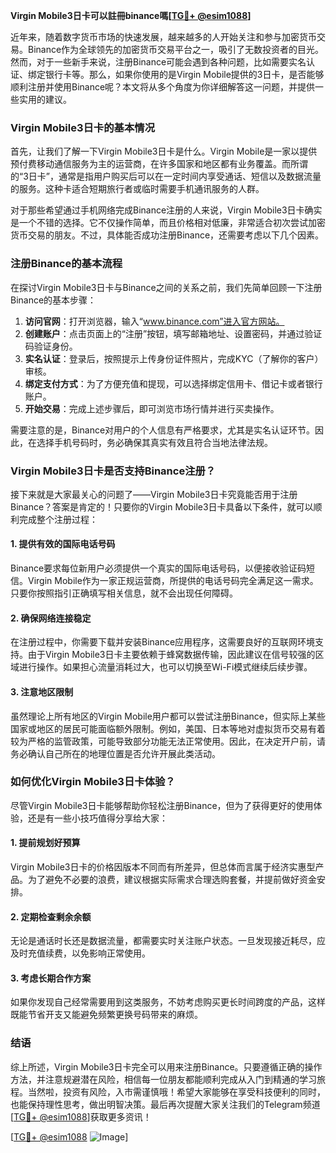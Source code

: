 **Virgin Mobile3日卡可以註冊binance嗎[[TG💪+ @esim1088](https://t.me/s/esim1088)]**

近年来，随着数字货币市场的快速发展，越来越多的人开始关注和参与加密货币交易。Binance作为全球领先的加密货币交易平台之一，吸引了无数投资者的目光。然而，对于一些新手来说，注册Binance可能会遇到各种问题，比如需要实名认证、绑定银行卡等。那么，如果你使用的是Virgin Mobile提供的3日卡，是否能够顺利注册并使用Binance呢？本文将从多个角度为你详细解答这一问题，并提供一些实用的建议。

### Virgin Mobile3日卡的基本情况

首先，让我们了解一下Virgin Mobile3日卡是什么。Virgin Mobile是一家以提供预付费移动通信服务为主的运营商，在许多国家和地区都有业务覆盖。而所谓的“3日卡”，通常是指用户购买后可以在一定时间内享受通话、短信以及数据流量的服务。这种卡适合短期旅行者或临时需要手机通讯服务的人群。

对于那些希望通过手机网络完成Binance注册的人来说，Virgin Mobile3日卡确实是一个不错的选择。它不仅操作简单，而且价格相对低廉，非常适合初次尝试加密货币交易的朋友。不过，具体能否成功注册Binance，还需要考虑以下几个因素。

### 注册Binance的基本流程

在探讨Virgin Mobile3日卡与Binance之间的关系之前，我们先简单回顾一下注册Binance的基本步骤：

1. **访问官网**：打开浏览器，输入“www.binance.com”进入官方网站。
2. **创建账户**：点击页面上的“注册”按钮，填写邮箱地址、设置密码，并通过验证码验证身份。
3. **实名认证**：登录后，按照提示上传身份证件照片，完成KYC（了解你的客户）审核。
4. **绑定支付方式**：为了方便充值和提现，可以选择绑定信用卡、借记卡或者银行账户。
5. **开始交易**：完成上述步骤后，即可浏览市场行情并进行买卖操作。

需要注意的是，Binance对用户的个人信息有严格要求，尤其是实名认证环节。因此，在选择手机号码时，务必确保其真实有效且符合当地法律法规。

### Virgin Mobile3日卡是否支持Binance注册？

接下来就是大家最关心的问题了——Virgin Mobile3日卡究竟能否用于注册Binance？答案是肯定的！只要你的Virgin Mobile3日卡具备以下条件，就可以顺利完成整个注册过程：

#### 1. 提供有效的国际电话号码
Binance要求每位新用户必须提供一个真实的国际电话号码，以便接收验证码短信。Virgin Mobile作为一家正规运营商，所提供的电话号码完全满足这一需求。只要你按照指引正确填写相关信息，就不会出现任何障碍。

#### 2. 确保网络连接稳定
在注册过程中，你需要下载并安装Binance应用程序，这需要良好的互联网环境支持。由于Virgin Mobile3日卡主要依赖于蜂窝数据传输，因此建议在信号较强的区域进行操作。如果担心流量消耗过大，也可以切换至Wi-Fi模式继续后续步骤。

#### 3. 注意地区限制
虽然理论上所有地区的Virgin Mobile用户都可以尝试注册Binance，但实际上某些国家或地区的居民可能面临额外限制。例如，美国、日本等地对虚拟货币交易有着较为严格的监管政策，可能导致部分功能无法正常使用。因此，在决定开户前，请务必确认自己所在的地理位置是否允许开展此类活动。

### 如何优化Virgin Mobile3日卡体验？

尽管Virgin Mobile3日卡能够帮助你轻松注册Binance，但为了获得更好的使用体验，还是有一些小技巧值得分享给大家：

#### 1. 提前规划好预算
Virgin Mobile3日卡的价格因版本不同而有所差异，但总体而言属于经济实惠型产品。为了避免不必要的浪费，建议根据实际需求合理选购套餐，并提前做好资金安排。

#### 2. 定期检查剩余余额
无论是通话时长还是数据流量，都需要实时关注账户状态。一旦发现接近耗尽，应及时充值续费，以免影响正常使用。

#### 3. 考虑长期合作方案
如果你发现自己经常需要用到这类服务，不妨考虑购买更长时间跨度的产品，这样既能节省开支又能避免频繁更换号码带来的麻烦。

### 结语

综上所述，Virgin Mobile3日卡完全可以用来注册Binance。只要遵循正确的操作方法，并注意规避潜在风险，相信每一位朋友都能顺利完成从入门到精通的学习旅程。当然啦，投资有风险，入市需谨慎哦！希望大家能够在享受科技便利的同时，也能保持理性思考，做出明智决策。最后再次提醒大家关注我们的Telegram频道[[TG💪+ @esim1088](https://t.me/s/esim1088)]获取更多资讯！

[[TG💪+ @esim1088](https://t.me/s/esim1088) ![Image](https://i.postimg.cc/4NQfJmqS/Snipaste-2025-05-13-00-14-12.png)]